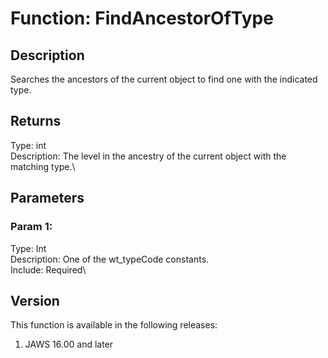 # Function: FindAncestorOfType

## Description

Searches the ancestors of the current object to find one with the
indicated type.

## Returns

Type: int\
Description: The level in the ancestry of the current object with the
matching type.\

## Parameters

### Param 1:

Type: Int\
Description: One of the wt_typeCode constants.\
Include: Required\

## Version

This function is available in the following releases:

1.  JAWS 16.00 and later
